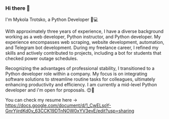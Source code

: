 ### Hi there 👋

I'm Mykola Trotsko, a Python Developer 🐍💻

With approximately three years of experience, I have a diverse background working as a web developer, Python instructor, and Python developer. My experience encompasses web scraping, website development, automation, and Telegram bot development. During my freelance career, I refined my skills and actively contributed to projects, including a bot for students that checked power outage schedules.

Recognizing the advantages of professional stability, I transitioned to a Python developer role within a company. My focus is on integrating software solutions to streamline routine tasks for colleagues, ultimately enhancing productivity and efficiency. I am currently a mid-level Python developer and i'm open for proposals. 😊🚀

You can check my resume here -> https://docs.google.com/document/d/1_CwELsoY-GnrYjirdKd0v_63CCK19DTnNOW0xYV3evE/edit?usp=sharing
